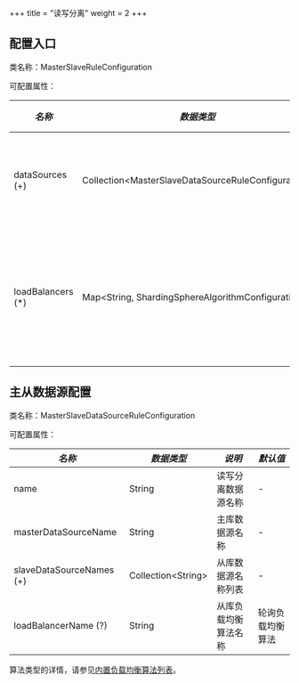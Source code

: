 +++
title = "读写分离"
weight = 2
+++

## 配置入口

类名称：MasterSlaveRuleConfiguration

可配置属性：

| *名称*             | *数据类型*                                            | *说明*            |
| ----------------- | ---------------------------------------------------- | ----------------- |
| dataSources (+)   | Collection\<MasterSlaveDataSourceRuleConfiguration\> | 主从数据源配置      |
| loadBalancers (*) | Map\<String, ShardingSphereAlgorithmConfiguration\>  | 从库负载均衡算法配置 |

## 主从数据源配置

类名称：MasterSlaveDataSourceRuleConfiguration

可配置属性：

| *名称*                   | *数据类型*             | *说明*             | *默认值*       |
| ------------------------ | -------------------- | ------------------ | ------------- |
| name                     | String               | 读写分离数据源名称   | -             |
| masterDataSourceName     | String               | 主库数据源名称      | -              |
| slaveDataSourceNames (+) | Collection\<String\> | 从库数据源名称列表   | -              |
| loadBalancerName (?)     | String               | 从库负载均衡算法名称 | 轮询负载均衡算法 |

算法类型的详情，请参见[内置负载均衡算法列表](/cn/user-manual/shardingsphere-jdbc/configuration/built-in-algorithm/load-balance)。
